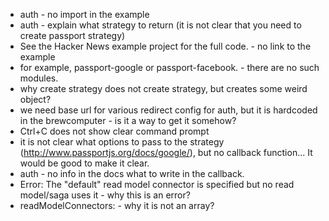 - auth - no import in the example
- auth - explain what strategy to return (it is not clear that you need to create passport strategy)
- See the Hacker News example project for the full code. - no link to the example
- for example, passport-google or passport-facebook. - there are no such modules.
- why create strategy does not create strategy, but creates some weird object?
- we need base url for various redirect config for auth, but it is hardcoded in the brewcomputer - is it a way to get it somehow?
- Ctrl+C does not show clear command prompt
- it is not clear what options to pass to the strategy (http://www.passportjs.org/docs/google/), but no callback function... It would be good to make it clear.
- auth - no info in the docs what to write in the callback.
- Error: The "default" read model connector is specified but no read model/saga uses it - why this is an error?
- readModelConnectors: - why it is not an array?
